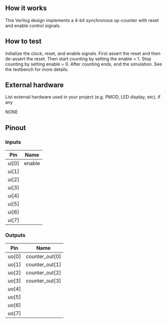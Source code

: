 <!---

This file is used to generate your project datasheet. Please fill in the information below and delete any unused sections.

You can also include images in this folder and reference them in the markdown. Each image must be less than 512 kb in size, and the combined size of all images must be less than 1 MB.
-->

## How it works

This Verilog design implements a 4-bit synchronous up-counter with reset and enable control signals.

## How to test

Initialize the clock, reset, and enable signals. First assert the reset and then de-assert the reset. Then start counting by setting the enable = 1. Stop counting by setting enable = 0. After counting ends, end the simulation. See the testbench for more details.

## External hardware

List external hardware used in your project (e.g. PMOD, LED display, etc), if any

NONE

## Pinout

### Inputs

| Pin     | Name |
|---------|------|
| ui[0]   | enable |
| ui[1]   |      |
| ui[2]   |      |
| ui[3]   |      |
| ui[4]   |      |
| ui[5]   |      |
| ui[6]   |      |
| ui[7]   |      |

### Outputs

| Pin     | Name |
|---------|------|
| uo[0]   | counter_out[0] |
| uo[1]   | counter_out[1] |
| uo[2]   | counter_out[2] |
| uo[3]   | counter_out[3] |
| uo[4]   |      |
| uo[5]   |      |
| uo[6]   |      |
| uo[7]   |      |
